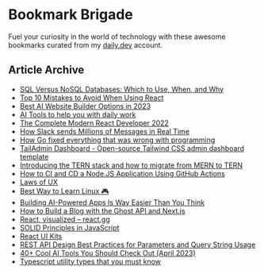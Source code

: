 # Bookmark Brigade
Fuel your curiosity in the world of technology with these awesome bookmarks curated from my [daily.dev](https://app.daily.dev/Anmol-Baranwal) account.

## Article Archive

<!-- DAILY-DEV-BOOKMARKS:START -->
- [SQL Versus NoSQL Databases: Which to Use, When, and Why](https://app.daily.dev/posts/im6Siz5eT?utm_source=rss&utm_medium=bookmarks&utm_campaign=iWZFqWGzJuZ3TMf4ZW9aZ)
- [Top 10 Mistakes to Avoid When Using React](https://app.daily.dev/posts/VO6APDGg7?utm_source=rss&utm_medium=bookmarks&utm_campaign=iWZFqWGzJuZ3TMf4ZW9aZ)
- [Best AI Website Builder Options in 2023](https://app.daily.dev/posts/nWvtPVm3U?utm_source=rss&utm_medium=bookmarks&utm_campaign=iWZFqWGzJuZ3TMf4ZW9aZ)
- [AI Tools to help you with daily work](https://app.daily.dev/posts/9gMw4FYhZ?utm_source=rss&utm_medium=bookmarks&utm_campaign=iWZFqWGzJuZ3TMf4ZW9aZ)
- [The Complete Modern React Developer 2022](https://app.daily.dev/posts/SyDkkA2ae?utm_source=rss&utm_medium=bookmarks&utm_campaign=iWZFqWGzJuZ3TMf4ZW9aZ)
- [How Slack sends Millions of Messages in Real Time](https://app.daily.dev/posts/vaw3gZhu2?utm_source=rss&utm_medium=bookmarks&utm_campaign=iWZFqWGzJuZ3TMf4ZW9aZ)
- [How Go fixed everything that was wrong with programming](https://app.daily.dev/posts/XlUAyFeGN?utm_source=rss&utm_medium=bookmarks&utm_campaign=iWZFqWGzJuZ3TMf4ZW9aZ)
- [TailAdmin Dashboard - Open-source Tailwind CSS admin dashboard template](https://app.daily.dev/posts/Wqw3QuhAm?utm_source=rss&utm_medium=bookmarks&utm_campaign=iWZFqWGzJuZ3TMf4ZW9aZ)
- [Introducing the TERN stack and how to migrate from MERN to TERN](https://app.daily.dev/posts/iFBEEqY4K?utm_source=rss&utm_medium=bookmarks&utm_campaign=iWZFqWGzJuZ3TMf4ZW9aZ)
- [How to CI and CD a Node.JS Application Using GitHub Actions](https://app.daily.dev/posts/9e64e335bbc8998e89c3215057b8e365?utm_source=rss&utm_medium=bookmarks&utm_campaign=iWZFqWGzJuZ3TMf4ZW9aZ)
- [Laws of UX](https://app.daily.dev/posts/8TlMUR1uv?utm_source=rss&utm_medium=bookmarks&utm_campaign=iWZFqWGzJuZ3TMf4ZW9aZ)
- [Best Way to Learn Linux 🎮](https://app.daily.dev/posts/xJlfLq93K?utm_source=rss&utm_medium=bookmarks&utm_campaign=iWZFqWGzJuZ3TMf4ZW9aZ)
- [Building AI-Powered Apps Is Way Easier Than You Think](https://app.daily.dev/posts/j5Np5SGCz?utm_source=rss&utm_medium=bookmarks&utm_campaign=iWZFqWGzJuZ3TMf4ZW9aZ)
- [How to Build a Blog with the Ghost API and Next.js](https://app.daily.dev/posts/z0FSU2QAu?utm_source=rss&utm_medium=bookmarks&utm_campaign=iWZFqWGzJuZ3TMf4ZW9aZ)
- [React, visualized – react.gg](https://app.daily.dev/posts/BisSpev15?utm_source=rss&utm_medium=bookmarks&utm_campaign=iWZFqWGzJuZ3TMf4ZW9aZ)
- [SOLID Principles in JavaScript](https://app.daily.dev/posts/knkof7hXM?utm_source=rss&utm_medium=bookmarks&utm_campaign=iWZFqWGzJuZ3TMf4ZW9aZ)
- [React UI Kits](https://app.daily.dev/posts/64bffed928742525bbab0da6b3db80ca?utm_source=rss&utm_medium=bookmarks&utm_campaign=iWZFqWGzJuZ3TMf4ZW9aZ)
- [REST API Design Best Practices for Parameters and Query String Usage](https://app.daily.dev/posts/332708909d7aff932b6337d35c61333c?utm_source=rss&utm_medium=bookmarks&utm_campaign=iWZFqWGzJuZ3TMf4ZW9aZ)
- [40+ Cool AI Tools You Should Check Out &lpar;April 2023&rpar;](https://app.daily.dev/posts/mcCRnGOyp?utm_source=rss&utm_medium=bookmarks&utm_campaign=iWZFqWGzJuZ3TMf4ZW9aZ)
- [Typescript utility types that you must know](https://app.daily.dev/posts/FaHbH1Oaz?utm_source=rss&utm_medium=bookmarks&utm_campaign=iWZFqWGzJuZ3TMf4ZW9aZ)
<!-- DAILY-DEV-BOOKMARKS:END -->
